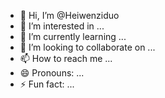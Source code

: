 - 👋 Hi, I’m @Heiwenziduo
- 👀 I’m interested in ...
- 🌱 I’m currently learning ...
- 💞️ I’m looking to collaborate on ...
- 📫 How to reach me ...
- 😄 Pronouns: ...
- ⚡ Fun fact: ...

<!---
Heiwenziduo/Heiwenziduo is a ✨ special ✨ repository because its `README.md` (this file) appears on your GitHub profile.
You can click the Preview link to take a look at your changes.
--->
